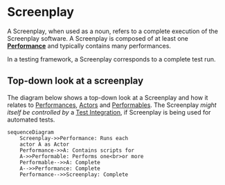 # Screenplay

A Screenplay, when used as a noun, refers to a complete execution of the Screenplay software.
A Screenplay is composed of at least one **[Performance]** and typically contains many performances.

In a testing framework, a Screenplay corresponds to a complete test run.

[Performance]: Performance.md

## Top-down look at a screenplay

The diagram below shows a top-down look at a Screenplay and how it relates to [Performances], [Actors] and [Performables].
The Screenplay _might itself be controlled by_ a [Test Integration], if Screenplay is being used for automated tests.

```mermaid
sequenceDiagram
    Screenplay->>Performance: Runs each
    actor A as Actor
    Performance->>A: Contains scripts for
    A->>Performable: Performs one<br>or more
    Performable-->>A: Complete
    A-->>Performance: Complete
    Performance-->>Screenplay: Complete 

```

[Performances]:Performance.md
[Actors]: Actor.md
[Performables]: Performable.md
[Test Integration]: Integration.md
